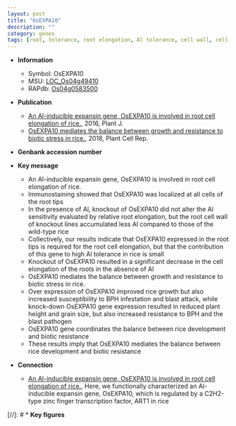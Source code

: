 ```yaml
---
layout: post
title: "OsEXPA10"
description: ""
category: genes
tags: [root, tolerance, root elongation, Al tolerance, cell wall, cell elongation, growth, resistance, grain, development, grain size, blast, stress, biotic stress, height, plant height, pathogen]
---
```


* **Information**  
    + Symbol: OsEXPA10  
    + MSU: [LOC_Os04g49410](http://rice.plantbiology.msu.edu/cgi-bin/ORF_infopage.cgi?orf=LOC_Os04g49410)  
    + RAPdb: [Os04g0583500](http://rapdb.dna.affrc.go.jp/viewer/gbrowse_details/irgsp1?name=Os04g0583500)  

* **Publication**  
    + [An Al-inducible expansin gene, OsEXPA10 is involved in root cell elongation of rice.](http://www.ncbi.nlm.nih.gov/pubmed?term=An+Al-inducible+expansin+gene,+OsEXPA10+is+involved+in+root+cell+elongation+of+rice.%5BTitle%5D), 2016, Plant J.
    + [OsEXPA10 mediates the balance between growth and resistance to biotic stress in rice.](http://www.ncbi.nlm.nih.gov/pubmed?term=OsEXPA10+mediates+the+balance+between+growth+and+resistance+to+biotic+stress+in+rice.%5BTitle%5D), 2018, Plant Cell Rep.

* **Genbank accession number**  

* **Key message**  
    + An Al-inducible expansin gene, OsEXPA10 is involved in root cell elongation of rice.
    + Immunostaining showed that OsEXPA10 was localized at all cells of the root tips
    + In the presence of Al, knockout of OsEXPA10 did not alter the Al sensitivity evaluated by relative root elongation, but the root cell wall of knockout lines accumulated less Al compared to those of the wild-type rice
    + Collectively, our results indicate that OsEXPA10 expressed in the root tips is required for the root cell elongation, but that the contribution of this gene to high Al tolerance in rice is small
    + Knockout of OsEXPA10 resulted in a significant decrease in the cell elongation of the roots in the absence of Al
    + OsEXPA10 mediates the balance between growth and resistance to biotic stress in rice.
    + Over expression of OsEXPA10 improved rice growth but also increased susceptibility to BPH infestation and blast attack, while knock-down OsEXPA10 gene expression resulted in reduced plant height and grain size, but also increased resistance to BPH and the blast pathogen
    + OsEXPA10 gene coordinates the balance between rice development and biotic resistance
    + These results imply that OsEXPA10 mediates the balance between rice development and biotic resistance

* **Connection**  
    + [An Al-inducible expansin gene, OsEXPA10 is involved in root cell elongation of rice.](http://www.ncbi.nlm.nih.gov/pubmed?term=An+Al-inducible+expansin+gene,+OsEXPA10+is+involved+in+root+cell+elongation+of+rice.%5BTitle%5D), Here, we functionally characterized an Al-inducible expansin gene, OsEXPA10, which is regulated by a C2H2-type zinc finger transcription factor, ART1 in rice

[//]: # * **Key figures**  


